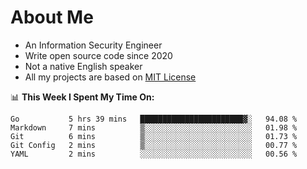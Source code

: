 # About Me

- An Information Security Engineer
- Write open source code since 2020
- Not a native English speaker
- All my projects are based on [MIT License](https://opensource.org/licenses/MIT)

📊 **This Week I Spent My Time On:**
<!--START_SECTION:waka-->
```text
Go           5 hrs 39 mins   ███████████████████████▓░   94.08 % 
Markdown     7 mins          ▒░░░░░░░░░░░░░░░░░░░░░░░░   01.98 % 
Git          6 mins          ▒░░░░░░░░░░░░░░░░░░░░░░░░   01.73 % 
Git Config   2 mins          ▒░░░░░░░░░░░░░░░░░░░░░░░░   00.77 % 
YAML         2 mins          ░░░░░░░░░░░░░░░░░░░░░░░░░   00.56 % 
```
<!--END_SECTION:waka-->

